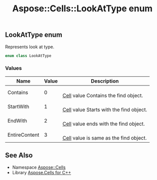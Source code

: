﻿---
title: Aspose::Cells::LookAtType enum
linktitle: LookAtType
second_title: Aspose.Cells for C++ API Reference
description: 'Aspose::Cells::LookAtType enum. Represents look at type in C++.'
type: docs
weight: 23300
url: /cpp/aspose.cells/lookattype/
---
## LookAtType enum


Represents look at type.

```cpp
enum class LookAtType
```

### Values

| Name | Value | Description |
| --- | --- | --- |
| Contains | 0 | <br>[Cell](../cell/) value Contains the find object. |
| StartWith | 1 | <br>[Cell](../cell/) value Starts with the find object. |
| EndWith | 2 | <br>[Cell](../cell/) value ends with the find object. |
| EntireContent | 3 | <br>[Cell](../cell/) value is same as the find object. |

## See Also

* Namespace [Aspose::Cells](../)
* Library [Aspose.Cells for C++](../../)

